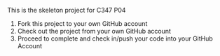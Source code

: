 This is the skeleton project for C347 P04

1. Fork this project to your own GitHub account
2. Check out the project from your own GitHub account
3. Proceed to complete and check in/push your code into your GitHub Account

